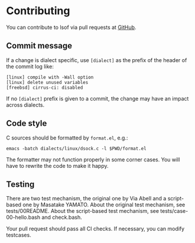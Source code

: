 # Contributing

You can contribute to lsof via pull requests at [GitHub](https://github.com/lsof-org/lsof).

## Commit message

If a change is dialect specific, use `[dialect]` as the prefix of the
header of the commit log like:

	[linux] compile with -Wall option
	[linux] delete unused variables
	[freebsd] cirrus-ci: disabled

If no `[dialect]` prefix is given to a commit, the change may have an impact
across dialects.

## Code style

C sources should be formatted by `format.el`, e.g.:

```shell
emacs -batch dialects/linux/dsock.c -l $PWD/format.el
```

The formatter may not function properly in some corner cases. You will have to
rewrite the code to make it happy.

## Testing

There are two test mechanism, the original one by Via Abell and a script-based
one by Masatake YAMATO. About the original test mechanism, see tests/00README.
About the script-based test mechanism, see tests/case-00-hello.bash and
check.bash.

Your pull request should pass all CI checks. If necessary, you can modify testcases.
